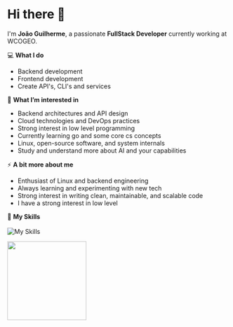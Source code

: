 # Hi there 👋

I'm **João Guilherme**, a passionate **FullStack Developer** currently working at WCOGEO. 

💻 **What I do**  
- Backend development
- Frontend development
- Create API's, CLI's and services

🌱 **What I’m interested in**  
- Backend architectures and API design  
- Cloud technologies and DevOps practices
- Strong interest in low level programming
- Currently learning go and some core cs concepts
- Linux, open-source software, and system internals
- Study and understand more about AI and your capabilities

⚡ **A bit more about me**  
- Enthusiast of Linux and backend engineering  
- Always learning and experimenting with new tech  
- Strong interest in writing clean, maintainable, and scalable code
- I have a strong interest in low level
  
🚀 **My Skills**<br><br>
![My Skills](https://go-skill-icons.vercel.app/api/icons?i=c,python,html,css,js,ts,react,nodejs,nest,go,postgres,linux,docker,git,arch,zed&perline=4)

<a href="https://github.com/JoaoGuilherme2909" title="Github stats de joao guilherme dos santos">
  <img height="180em" src="https://github-readme-stats.vercel.app/api?username=JoaoGuilherme2909&theme=dracula&show_icons=true" />
</a>

